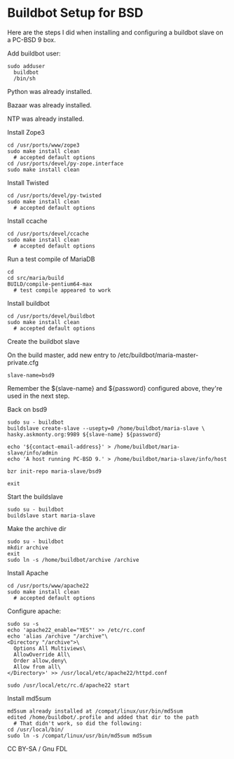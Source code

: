 
# Buildbot Setup for BSD

Here are the steps I did when installing and configuring a buildbot slave on a PC-BSD 9 box.


Add buildbot user:


```
sudo adduser
  buildbot
  /bin/sh
```

Python was already installed.


Bazaar was already installed.


NTP was already installed.


Install Zope3


```
cd /usr/ports/www/zope3
sudo make install clean
  # accepted default options
cd /usr/ports/devel/py-zope.interface
sudo make install clean
```

Install Twisted


```
cd /usr/ports/devel/py-twisted
sudo make install clean
  # accepted default options
```

Install ccache


```
cd /usr/ports/devel/ccache
sudo make install clean
  # accepted default options
```

Run a test compile of MariaDB


```
cd
cd src/maria/build
BUILD/compile-pentium64-max
  # test compile appeared to work
```

Install buildbot


```
cd /usr/ports/devel/buildbot
sudo make install clean
  # accepted default options
```

Create the buildbot slave


On the build master, add new entry to /etc/buildbot/maria-master-private.cfg


```
slave-name=bsd9
```

Remember the ${slave-name} and ${password} configured above, they're used in
the next step.


Back on bsd9


```
sudo su - buildbot
buildslave create-slave --usepty=0 /home/buildbot/maria-slave \
hasky.askmonty.org:9989 ${slave-name} ${password}

echo '${contact-email-address}' > /home/buildbot/maria-slave/info/admin
echo 'A host running PC-BSD 9.' > /home/buildbot/maria-slave/info/host

bzr init-repo maria-slave/bsd9

exit
```

Start the buildslave


```
sudo su - buildbot
buildslave start maria-slave
```

Make the archive dir


```
sudo su - buildbot
mkdir archive
exit
sudo ln -s /home/buildbot/archive /archive
```

Install Apache


```
cd /usr/ports/www/apache22
sudo make install clean
  # accepted default options
```

Configure apache:


```
sudo su -s
echo 'apache22_enable="YES"' >> /etc/rc.conf
echo 'alias /archive "/archive"\
<Directory "/archive">\
  Options All Multiviews\
  AllowOverride All\
  Order allow,deny\
  Allow from all\
</Directory>' >> /usr/local/etc/apache22/httpd.conf

sudo /usr/local/etc/rc.d/apache22 start
```

Install md5sum


```
md5sum already installed at /compat/linux/usr/bin/md5sum
edited /home/buildbot/.profile and added that dir to the path
  # That didn't work, so did the following:
cd /usr/local/bin/
sudo ln -s /compat/linux/usr/bin/md5sum md5sum
```


CC BY-SA / Gnu FDL


